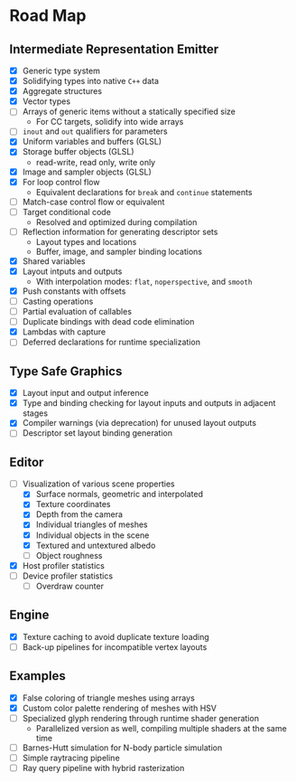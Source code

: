 # Road Map

## Intermediate Representation Emitter

- [x] Generic type system
- [x] Solidifying types into native `C++` data
- [x] Aggregate structures
- [x] Vector types
- [ ] Arrays of generic items without a statically specified size
	- For CC targets, solidify into wide arrays
- [ ] `inout` and `out` qualifiers for parameters
- [x] Uniform variables and buffers (GLSL)
- [x] Storage buffer objects (GLSL)
	- read-write, read only, write only
- [x] Image and sampler objects (GLSL)
- [x] For loop control flow
	- Equivalent declarations for `break` and `continue` statements
- [ ] Match-case control flow or equivalent
- [ ] Target conditional code
	- Resolved and optimized during compilation
- [ ] Reflection information for generating descriptor sets
	- Layout types and locations
	- Buffer, image, and sampler binding locations
- [x] Shared variables
- [x] Layout intputs and outputs
	- With interpolation modes: `flat`, `noperspective`, and `smooth`
- [x] Push constants with offsets
- [ ] Casting operations
- [ ] Partial evaluation of callables
- [ ] Duplicate bindings with dead code elimination
- [x] Lambdas with capture
- [ ] Deferred declarations for runtime specialization

## Type Safe Graphics

- [x] Layout input and output inference
- [x] Type and binding checking for layout inputs and outputs in adjacent stages
- [x] Compiler warnings (via deprecation) for unused layout outputs
- [ ] Descriptor set layout binding generation

## Editor

- [ ] Visualization of various scene properties
	- [x] Surface normals, geometric and interpolated
	- [x] Texture coordinates
	- [x] Depth from the camera
	- [x] Individual triangles of meshes
	- [x] Individual objects in the scene
	- [x] Textured and untextured albedo
	- [ ] Object roughness
- [x] Host profiler statistics
- [ ] Device profiler statistics
	- [ ] Overdraw counter

## Engine

- [x] Texture caching to avoid duplicate texture loading
- [ ] Back-up pipelines for incompatible vertex layouts

## Examples

- [x] False coloring of triangle meshes using arrays
- [x] Custom color palette rendering of meshes with HSV
- [ ] Specialized glyph rendering through runtime shader generation
	- Parallelized version as well, compiling multiple shaders at the same time
- [ ] Barnes-Hutt simulation for N-body particle simulation
- [ ] Simple raytracing pipeline
- [ ] Ray query pipeline with hybrid rasterization